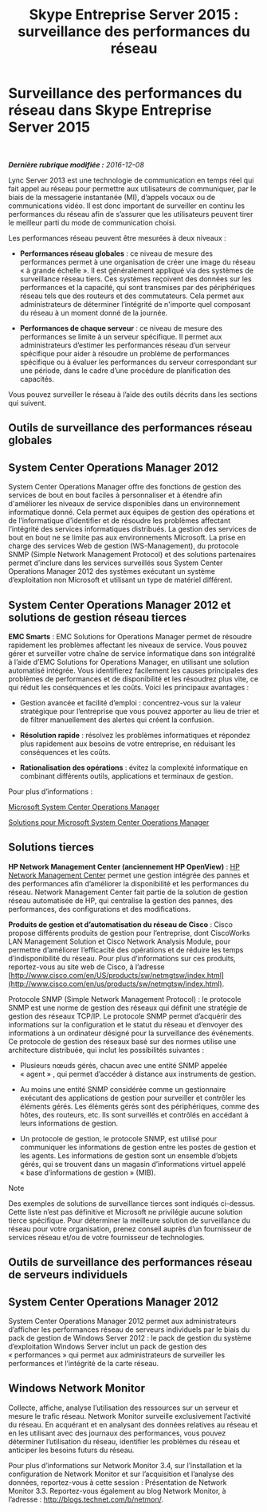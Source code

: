 ﻿---
title: 'Skype Entreprise Server 2015 : surveillance des performances du réseau'
TOCTitle: Surveillance des performances du réseau
ms:assetid: bc3a01da-91eb-4c0c-9598-35e5e46b00f6
ms:mtpsurl: https://technet.microsoft.com/fr-fr/library/Dn720923(v=OCS.15)
ms:contentKeyID: 62240068
ms.date: 12/10/2016
mtps_version: v=OCS.15
ms.translationtype: HT
---

# Surveillance des performances du réseau dans Skype Entreprise Server 2015

 

_**Dernière rubrique modifiée :** 2016-12-08_

Lync Server 2013 est une technologie de communication en temps réel qui fait appel au réseau pour permettre aux utilisateurs de communiquer, par le biais de la messagerie instantanée (MI), d’appels vocaux ou de communications vidéo. Il est donc important de surveiller en continu les performances du réseau afin de s’assurer que les utilisateurs peuvent tirer le meilleur parti du mode de communication choisi.

Les performances réseau peuvent être mesurées à deux niveaux :

  - **Performances réseau globales** : ce niveau de mesure des performances permet à une organisation de créer une image du réseau « à grande échelle ». Il est généralement appliqué via des systèmes de surveillance réseau tiers. Ces systèmes reçoivent des données sur les performances et la capacité, qui sont transmises par des périphériques réseau tels que des routeurs et des commutateurs. Cela permet aux administrateurs de déterminer l’intégrité de n'importe quel composant du réseau à un moment donné de la journée.

  - **Performances de chaque serveur** : ce niveau de mesure des performances se limite à un serveur spécifique. Il permet aux administrateurs d’estimer les performances réseau d’un serveur spécifique pour aider à résoudre un problème de performances spécifique ou à évaluer les performances du serveur correspondant sur une période, dans le cadre d’une procédure de planification des capacités.

Vous pouvez surveiller le réseau à l’aide des outils décrits dans les sections qui suivent.

## Outils de surveillance des performances réseau globales

## System Center Operations Manager 2012

System Center Operations Manager offre des fonctions de gestion des services de bout en bout faciles à personnaliser et à étendre afin d'améliorer les niveaux de service disponibles dans un environnement informatique donné. Cela permet aux équipes de gestion des opérations et de l’informatique d’identifier et de résoudre les problèmes affectant l’intégrité des services informatiques distribués. La gestion des services de bout en bout ne se limite pas aux environnements Microsoft. La prise en charge des services Web de gestion (WS-Management), du protocole SNMP (Simple Network Management Protocol) et des solutions partenaires permet d’inclure dans les services surveillés sous System Center Operations Manager 2012 des systèmes exécutant un système d’exploitation non Microsoft et utilisant un type de matériel différent.

## System Center Operations Manager 2012 et solutions de gestion réseau tierces

**EMC Smarts** : EMC Solutions for Operations Manager permet de résoudre rapidement les problèmes affectant les niveaux de service. Vous pouvez gérer et surveiller votre chaîne de service informatique dans son intégralité à l’aide d’EMC Solutions for Operations Manager, en utilisant une solution automatisé intégrée. Vous identifierez facilement les causes principales des problèmes de performances et de disponibilité et les résoudrez plus vite, ce qui réduit les conséquences et les coûts. Voici les principaux avantages :

  - Gestion avancée et facilité d’emploi : concentrez-vous sur la valeur stratégique pour l’entreprise que vous pouvez apporter au lieu de trier et de filtrer manuellement des alertes qui créent la confusion.

  - **Résolution rapide** : résolvez les problèmes informatiques et répondez plus rapidement aux besoins de votre entreprise, en réduisant les conséquences et les coûts.

  - **Rationalisation des opérations** : évitez la complexité informatique en combinant différents outils, applications et terminaux de gestion.

Pour plus d’informations :

[Microsoft System Center Operations Manager](http://go.microsoft.com/fwlink/p/?linkid=243651)

[Solutions pour Microsoft System Center Operations Manager](http://www.emc.com/collateral/software/data-sheet/h6135-server-manager-ds.pdf)

## Solutions tierces

**HP Network Management Center (anciennement HP OpenView)** : [HP Network Management Center](https://h10078.www1.hp.com/cda/hpms/display/main/hpms_content.jsp?zn=bto%26cp=1-11-15-119_4000_100__) permet une gestion intégrée des pannes et des performances afin d’améliorer la disponibilité et les performances du réseau. Network Management Center fait partie de la solution de gestion réseau automatisée de HP, qui centralise la gestion des pannes, des performances, des configurations et des modifications.

**Produits de gestion et d’automatisation du réseau de Cisco** : Cisco propose différents produits de gestion pour l’entreprise, dont CiscoWorks LAN Management Solution et Cisco Network Analysis Module, pour permettre d’améliorer l’efficacité des opérations et de réduire les temps d’indisponibilité du réseau. Pour plus d’informations sur ces produits, reportez-vous au site web de Cisco, à l’adresse [http://www.cisco.com/en/US/products/sw/netmgtsw/index.html](http://www.cisco.com/en/us/products/sw/netmgtsw/index.html).

Protocole SNMP (Simple Network Management Protocol) : le protocole SNMP est une norme de gestion des réseaux qui définit une stratégie de gestion des réseaux TCP/IP. Le protocole SNMP permet d’acquérir des informations sur la configuration et le statut du réseau et d’envoyer des informations à un ordinateur désigné pour la surveillance des événements. Ce protocole de gestion des réseaux basé sur des normes utilise une architecture distribuée, qui inclut les possibilités suivantes :

  - Plusieurs nœuds gérés, chacun avec une entité SNMP appelée « agent » , qui permet d’accéder à distance aux instruments de gestion.

  - Au moins une entité SNMP considérée comme un gestionnaire exécutant des applications de gestion pour surveiller et contrôler les éléments gérés. Les éléments gérés sont des périphériques, comme des hôtes, des routeurs, etc. Ils sont surveillés et contrôlés en accédant à leurs informations de gestion.

  - Un protocole de gestion, le protocole SNMP, est utilisé pour communiquer les informations de gestion entre les postes de gestion et les agents. Les informations de gestion sont un ensemble d’objets gérés, qui se trouvent dans un magasin d’informations virtuel appelé « base d’informations de gestion » (MIB).

> [!NOTE]  
> Des exemples de solutions de surveillance tierces sont indiqués ci-dessus. Cette liste n’est pas définitive et Microsoft ne privilégie aucune solution tierce spécifique. Pour déterminer la meilleure solution de surveillance du réseau pour votre organisation, prenez conseil auprès d’un fournisseur de services réseau et/ou de votre fournisseur de technologies.

## Outils de surveillance des performances réseau de serveurs individuels

## System Center Operations Manager 2012

System Center Operations Manager 2012 permet aux administrateurs d’afficher les performances réseau de serveurs individuels par le biais du pack de gestion de Windows Server 2012 : le pack de gestion du système d’exploitation Windows Server inclut un pack de gestion des « performances » qui permet aux administrateurs de surveiller les performances et l’intégrité de la carte réseau.

## Windows Network Monitor

Collecte, affiche, analyse l’utilisation des ressources sur un serveur et mesure le trafic réseau. Network Monitor surveille exclusivement l’activité du réseau. En acquérant et en analysant des données relatives au réseau et en les utilisant avec des journaux des performances, vous pouvez déterminer l’utilisation du réseau, identifier les problèmes du réseau et anticiper les besoins futurs du réseau.

Pour plus d’informations sur Network Monitor 3.4, sur l’installation et la configuration de Network Monitor et sur l’acquisition et l’analyse des données, reportez-vous à cette session : Présentation de Network Monitor 3.3. Reportez-vous également au blog Network Monitor, à l’adresse : <http://blogs.technet.com/b/netmon/>.

